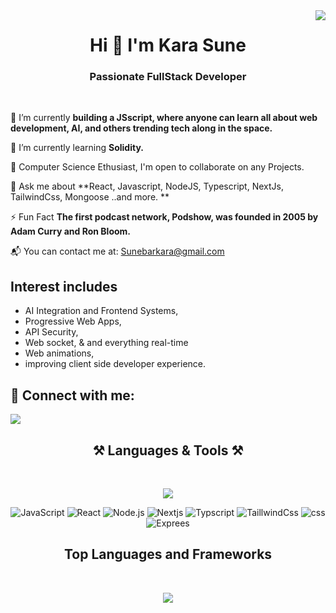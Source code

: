 <img align="right" src="https://visitor-badge.laobi.icu/badge?page_id=salesp07.salesp07" />

<h1 align="center">
<!--     <img src="https://readme-typing-svg.herokuapp.com/?font=Righteous&size=35&center=true&vCenter=true&width=500&height=70&duration=4000&lines=Hi+There!+👋;+I'm+Kara Sune+!;" /> -->
    Hi 👋 I'm Kara Sune
</h1>

<h3 align="center">Passionate FullStack Developer</h3>

<br/>

<div align="start">
 
  🔭 I’m currently **building a JSscript, where anyone can learn all about web development, AI, and others trending tech along in the space.**
  
  🌱 I’m currently learning **Solidity.**

  👯 Computer Science Ethusiast, I'm open to collaborate on any Projects.

  💬 Ask me about **React, Javascript, NodeJS, Typescript, NextJs, TailwindCss, Mongoose ..and more. **


  ⚡ Fun Fact **The first podcast network, Podshow, was founded in 2005 by Adam Curry and Ron Bloom.**

   📬 You can contact me at: [Sunebarkara@gmail.com](mailto:Sunebarkara@gmail.com)
 </div>

 ## Interest includes 
- AI Integration and Frontend Systems,
- Progressive Web Apps,
- API Security,
- Web socket, & and everything real-time
- Web animations,
- improving client side developer experience.

## 🔗 Connect with me:
<div align="start"> 
  <a href="https://www.linkedin.com/in/sune-kara/" target="_blank">
    <img src="https://img.shields.io/badge/LinkedIn-0077B5?style=for-the-badge&logo=linkedin&logoColor=white" target="_blank" />
  </a>
</div>

<!-- <hr/> -->
<!-- <br/> -->
 
<h2 align="center">⚒️ Languages & Tools ⚒️</h2>
<br/>

<div align="center">

<img src="https://skillicons.dev/icons?i=react,javascript,nodejs,express,typescript,html,tailwind,nextjs,css" width={100}/><br>

![JavaScript](https://img.shields.io/badge/JavaScript-Expert-yellow)
![React](https://img.shields.io/badge/React-Expert-blue)
![Node.js](https://img.shields.io/badge/Node.js-Expert-yellow)
![Nextjs](https://img.shields.io/badge/Nextjs-Expert-lightgrey)
![Typscript](https://img.shields.io/badge/Typscript-Expert-blue)
![TaillwindCss](https://img.shields.io/badge/TaillwindCss-Expert-blue)
![css](https://img.shields.io/badge/css-Expert-blue)
![Exprees](https://img.shields.io/badge/Exprees-Expert-blue)

<!-- <br/> -->


## Top Languages and Frameworks
<br/>

<img src="https://skillicons.dev/icons?i=react,javascript,nodejs,express,typescript,html,tailwind" width={100}/><br>

</div>
